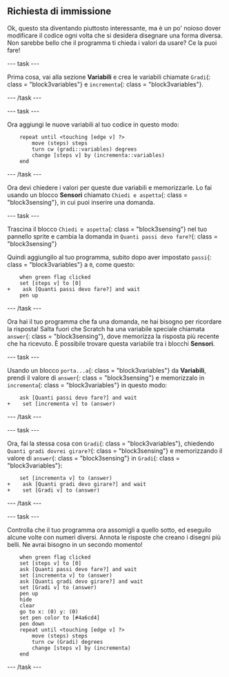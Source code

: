 ## Richiesta di immissione

Ok, questo sta diventando piuttosto interessante, ma è un po' noioso dover modificare il codice ogni volta che si desidera disegnare una forma diversa. Non sarebbe bello che il programma ti chieda i valori da usare? Ce la puoi fare!

\--- task \---

Prima cosa, vai alla sezione **Variabili** e crea le variabili chiamate `Gradi`{: class = "block3variables"} e `incrementa`{: class = "block3variables"}.

\--- /task \---

\--- task \---

Ora aggiungi le nuove variabili al tuo codice in questo modo:

```blocks3
    repeat until <touching [edge v] ?> 
        move (steps) steps
        turn cw (gradi::variables) degrees
        change [steps v] by (incrementa::variables)
    end
```

\--- /task \---

Ora devi chiedere i valori per queste due variabili e memorizzarle. Lo fai usando un blocco **Sensori** chiamato `Chiedi e aspetta`{: class = "block3sensing"}, in cui puoi inserire una domanda.

\--- task \---

Trascina il blocco `Chiedi e aspetta`{: class = "block3sensing"} nel tuo pannello sprite e cambia la domanda in `Quanti passi devo fare?`{: class = "block3sensing"}

Quindi aggiungilo al tuo programma, subito dopo aver impostato `passi`{: class = "block3variables"} a `0`, come questo:

```blocks3
    when green flag clicked
    set [steps v] to [0]
+    ask [Quanti passi devo fare?] and wait
    pen up
```

\--- /task \---

Ora hai il tuo programma che fa una domanda, ne hai bisogno per ricordare la risposta! Salta fuori che Scratch ha una variabile speciale chiamata `answer`{: class = "block3sensing"}, dove memorizza la risposta più recente che ha ricevuto. È possibile trovare questa variabile tra i blocchi **Sensori**.

\--- task \---

Usando un blocco `porta...a`{: class = "block3variables"} da **Variabili**, prendi il valore di `answer`{: class = "block3sensing"} e memorizzalo in `incrementa`{: class = "block3variables"} in questo modo:

```blocks3
    ask [Quanti passi devo fare?] and wait
+    set [incrementa v] to (answer)
```

\--- /task \---

\--- task \---

Ora, fai la stessa cosa con `Gradi`{: class = "block3variables"}, chiedendo `Quanti gradi dovrei girare?`{: class = "block3sensing"} e memorizzando il valore di `answer`{: class = "block3sensing"} in `Gradi`{: class = "block3variables"}:

```blocks3
    set [incrementa v] to (answer)
+    ask [Quanti gradi devo girare?] and wait
+    set [Gradi v] to (answer)
```

\--- /task \---

\--- task \---

Controlla che il tuo programma ora assomigli a quello sotto, ed eseguilo alcune volte con numeri diversi. Annota le risposte che creano i disegni più belli. Ne avrai bisogno in un secondo momento!

```blocks3
    when green flag clicked
    set [steps v] to [0]
    ask [Quanti passi devo fare?] and wait
    set [incrementa v] to (answer)
    ask [Quanti gradi devo girare?] and wait
    set [Gradi v] to (answer)
    pen up
    hide
    clear
    go to x: (0) y: (0)
    set pen color to [#4a6cd4]
    pen down
    repeat until <touching [edge v] ?> 
        move (steps) steps
        turn cw (Gradi) degrees
        change [steps v] by (incrementa)
    end
```

\--- /task \---